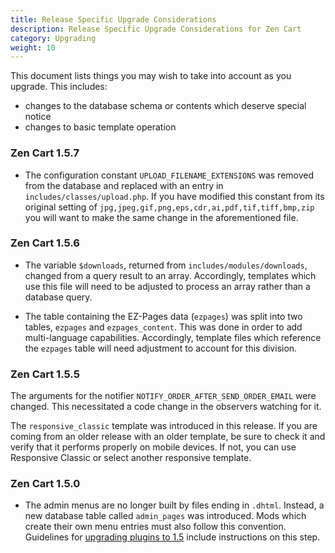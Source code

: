 ```yaml
---
title: Release Specific Upgrade Considerations 
description: Release Specific Upgrade Considerations for Zen Cart 
category: Upgrading
weight: 10
---
```


This document lists things you may wish to take into account as you upgrade.  This includes: 

- changes to the database schema or contents which deserve special notice
- changes to basic template operation 

### Zen Cart 1.5.7 

- The configuration constant `UPLOAD_FILENAME_EXTENSIONS` was removed from the database and replaced with an entry in `includes/classes/upload.php`.   If you have modified this constant from its original setting of `jpg,jpeg,gif,png,eps,cdr,ai,pdf,tif,tiff,bmp,zip` you will want to make the same change in the aforementioned file. 

### Zen Cart 1.5.6 

- The variable `$downloads`, returned from `includes/modules/downloads`, changed from a query result to an array.  Accordingly, templates which use this file will need to be adjusted to process an array rather than a database query.

- The table containing the EZ-Pages data (`ezpages`) was split into two tables, `ezpages` and `ezpages_content`.  This was done in order to add multi-language capabilities. Accordingly, template files which reference the `ezpages` table will need adjustment to account for this division.

### Zen Cart 1.5.5

The arguments for the notifier `NOTIFY_ORDER_AFTER_SEND_ORDER_EMAIL` were changed.  This necessitated a code change in the observers watching for it. 

The `responsive_classic` template was introduced in this release.  If you are coming from an older release with an older template, be sure to check it and verify that it performs properly on mobile devices.  If not, you can use Responsive Classic or select another responsive template.

### Zen Cart 1.5.0 

- The admin menus are no longer built by files ending in `.dhtml`.  Instead, a new database table called `admin_pages` was introduced.  Mods which create their own menu entries must also follow this convention.  Guidelines for [upgrading plugins to 1.5](/dev/plugins/upgrading_to_1.5) include instructions on this step.
